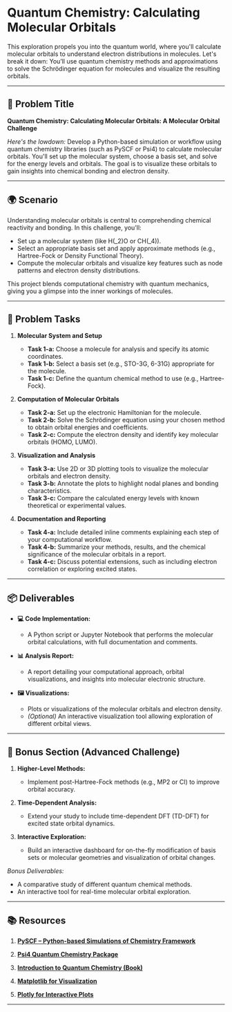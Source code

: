 # Quantum Chemistry: Calculating Molecular Orbitals

This exploration propels you into the quantum world, where you'll calculate molecular orbitals to understand electron distributions in molecules. Let's break it down: You’ll use quantum chemistry methods and approximations to solve the Schrödinger equation for molecules and visualize the resulting orbitals.

---

## 📝 Problem Title

**Quantum Chemistry: Calculating Molecular Orbitals: A Molecular Orbital Challenge**

*Here's the lowdown:*
Develop a Python-based simulation or workflow using quantum chemistry libraries (such as PySCF or Psi4) to calculate molecular orbitals. You'll set up the molecular system, choose a basis set, and solve for the energy levels and orbitals. The goal is to visualize these orbitals to gain insights into chemical bonding and electron density.

---

## 🌍 Scenario

Understanding molecular orbitals is central to comprehending chemical reactivity and bonding. In this challenge, you'll:
- Set up a molecular system (like H\(_2\)O or CH\(_4\)).  
- Select an appropriate basis set and apply approximate methods (e.g., Hartree-Fock or Density Functional Theory).  
- Compute the molecular orbitals and visualize key features such as node patterns and electron density distributions.

This project blends computational chemistry with quantum mechanics, giving you a glimpse into the inner workings of molecules.

---

## 🔧 Problem Tasks

1. **Molecular System and Setup**
   - **Task 1-a:** Choose a molecule for analysis and specify its atomic coordinates.
   - **Task 1-b:** Select a basis set (e.g., STO-3G, 6-31G) appropriate for the molecule.
   - **Task 1-c:** Define the quantum chemical method to use (e.g., Hartree-Fock).

2. **Computation of Molecular Orbitals**
   - **Task 2-a:** Set up the electronic Hamiltonian for the molecule.
   - **Task 2-b:** Solve the Schrödinger equation using your chosen method to obtain orbital energies and coefficients.
   - **Task 2-c:** Compute the electron density and identify key molecular orbitals (HOMO, LUMO).

3. **Visualization and Analysis**
   - **Task 3-a:** Use 2D or 3D plotting tools to visualize the molecular orbitals and electron density.
   - **Task 3-b:** Annotate the plots to highlight nodal planes and bonding characteristics.
   - **Task 3-c:** Compare the calculated energy levels with known theoretical or experimental values.

4. **Documentation and Reporting**
   - **Task 4-a:** Include detailed inline comments explaining each step of your computational workflow.
   - **Task 4-b:** Summarize your methods, results, and the chemical significance of the molecular orbitals in a report.
   - **Task 4-c:** Discuss potential extensions, such as including electron correlation or exploring excited states.

---

## 📦 Deliverables

- **💻 Code Implementation:**
  - A Python script or Jupyter Notebook that performs the molecular orbital calculations, with full documentation and comments.
  
- **📊 Analysis Report:**
  - A report detailing your computational approach, orbital visualizations, and insights into molecular electronic structure.
  
- **🖼️ Visualizations:**
  - Plots or visualizations of the molecular orbitals and electron density.
  - *(Optional)* An interactive visualization tool allowing exploration of different orbital views.

---

## 🎁 Bonus Section (Advanced Challenge)

1. **Higher-Level Methods:**
   - Implement post-Hartree-Fock methods (e.g., MP2 or CI) to improve orbital accuracy.
   
2. **Time-Dependent Analysis:**
   - Extend your study to include time-dependent DFT (TD-DFT) for excited state orbital dynamics.
   
3. **Interactive Exploration:**
   - Build an interactive dashboard for on-the-fly modification of basis sets or molecular geometries and visualization of orbital changes.

*Bonus Deliverables:*
- A comparative study of different quantum chemical methods.
- An interactive tool for real-time molecular orbital exploration.

---

## 📚 Resources

1. **[PySCF – Python-based Simulations of Chemistry Framework](https://pyscf.org/)**

2. **[Psi4 Quantum Chemistry Package](http://www.psicode.org/)**

3. **[Introduction to Quantum Chemistry (Book)](https://www.cambridge.org/core/books/introduction-to-quantum-chemistry/CA1EEE8F3C21073D9EA37A1EA86BE9C6)**

4. **[Matplotlib for Visualization](https://matplotlib.org/)**

5. **[Plotly for Interactive Plots](https://plotly.com/python/)**

---
